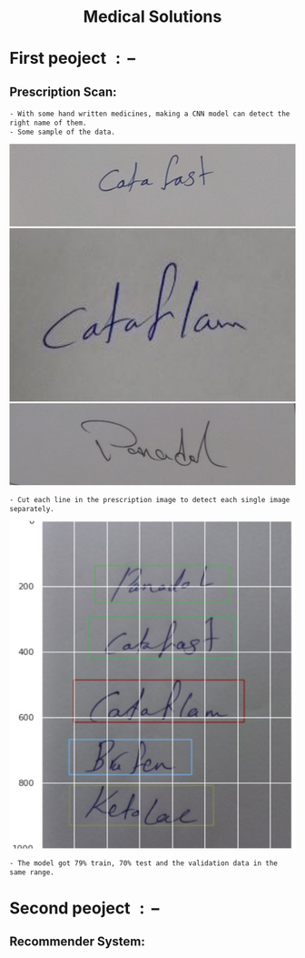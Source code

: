 <h1 align="center">Medical Solutions</h1>

# First peoject $:-$
   ## Prescription Scan:
    - With some hand written medicines, making a CNN model can detect the right name of them.
    - Some sample of the data.
   <img width=800 src="images/catafast.jpg" alt="Material Bread logo">
   <img width=800 src="images/cataflam.jpg" alt="Material Bread logo">
   <img width=800 src="images/panadol.jpg" alt="Material Bread logo">
   
    - Cut each line in the prescription image to detect each single image separately. 
   <img width=800 src="images/line segmentation.jpg" alt="Material Bread logo">
   
    - The model got 79% train, 70% test and the validation data in the same range.

# Second peoject $:-$
  ## Recommender System:
